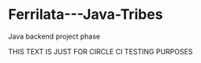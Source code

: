 # Ferrilata---Java-Tribes
Java backend project phase

THIS TEXT IS JUST FOR CIRCLE CI TESTING PURPOSES
